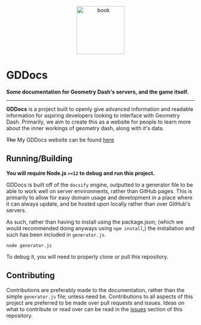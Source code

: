 <div align="center">
    <img src="https://github.com/gd-programming/gddocs/blob/main/assets/gddocs-icon.png?raw=true" height="128" width="128" alt="book">
</div>

# GDDocs

**Some documentation for Geometry Dash's servers, and the game itself.**

----

**GDDocs** is a project built to openly give advanced information and readable information for aspiring developers looking to interface with Geometry Dash. Primarily, we aim to create this as a website for people to learn more about the inner workings of geometry dash, along with it's data.

~~The~~ My GDDocs website can be found [here](https://sheepdotcom.github.io/gddocs/)

## Running/Building
**You will require Node.js `>=12` to debug and run this project.**

GDDocs is built off of the `docsify` engine, outputted to a generator file to be able to work well on server environments, rather than GitHub pages. This is primarily to allow for easy domain usage and development in a place where it can always update, and be hosted upon locally rather than over GitHub's servers.

As such, rather than having to install using the package.json; (which we would recommended doing anyways using `npm install`,) the installation and such has been included in `generator.js`.

```plain
node generator.js
```

To debug it, you will need to properly clone or pull this repository.

## Contributing

Contributions are preferably made to the documentation, rather than the simple `generator.js` file; unless need be. Contributions to all aspects of this project are preferred to be made over pull requests and issues. Ideas on what to contribute or read over can be read in the [issues](https://github.com/gd-programming/gddocs/issues) section of this repository.

